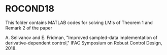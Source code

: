 # ROCOND18
This folder contains MATLAB codes for solving LMIs of Theorem 1 and Remark 2 of the paper

A. Selivanov and E. Fridman, "Improved sampled-data implementation of derivative-dependent control," IFAC Symposium on Robust Control Design, 2018. 
